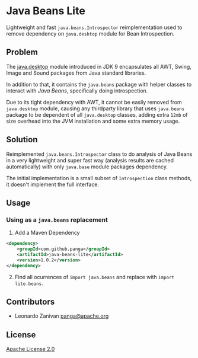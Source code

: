 # Java Beans Lite

Lightweight and fast `java.beans.Introspector` reimplementation used to remove dependency on `java.desktop` module for Bean Introspection.

## Problem

The [java.desktop](https://docs.oracle.com/javase/9/docs/api/java.desktop-summary.html) module introduced in JDK 9 encapsulates all AWT, Swing, Image and Sound packages from Java standard libraries.

In addition to that, it contains the `java.beans` package with helper classes to interact with *Java Beans*, specifically doing introspection.

Due to its tight dependency with AWT, it cannot be easily removed from `java.desktop` module, causing any thirdparty library that uses `java.beans` package to be dependent of all `java.desktop` classes, adding extra `12mb` of size overhead into the JVM installation and some extra memory usage.

## Solution

Reimplemented `java.beans.Introspector` class to do analysis of Java Beans in a very lightweight and super fast way (analysis results are cached automatically) with only `java.base` module packages dependency.

The initial implementation is a small subset of `Introspection` class methods, it doesn't implement the full interface.

## Usage

### Using as a `java.beans` replacement

1. Add a Maven Dependency

```xml
<dependency>
    <groupId>com.github.panga</groupId>
    <artifactId>java-beans-lite</artifactId>
    <version>1.0.2</version>
</dependency>
```

2. Find all ocurrences of `import java.beans` and replace with `import lite.beans`.

## Contributors

* Leonardo Zanivan <panga@apache.org>

## License

[Apache License 2.0](LICENSE)